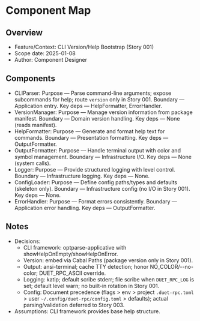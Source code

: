 # Component Map

## Overview
- Feature/Context: CLI Version/Help Bootstrap (Story 001)
- Scope date: 2025-01-08
- Author: Component Designer

## Components
- CLIParser: Purpose — Parse command-line arguments; expose subcommands for help; route `version` only in Story 001. Boundary — Application entry. Key deps — HelpFormatter, ErrorHandler.
- VersionManager: Purpose — Manage version information from package manifest. Boundary — Domain version handling. Key deps — None (reads manifest).
- HelpFormatter: Purpose — Generate and format help text for commands. Boundary — Presentation formatting. Key deps — OutputFormatter.
- OutputFormatter: Purpose — Handle terminal output with color and symbol management. Boundary — Infrastructure I/O. Key deps — None (system calls).
- Logger: Purpose — Provide structured logging with level control. Boundary — Infrastructure logging. Key deps — None.
- ConfigLoader: Purpose — Define config paths/types and defaults (skeleton only). Boundary — Infrastructure config (no I/O in Story 001). Key deps — None.
- ErrorHandler: Purpose — Format errors consistently. Boundary — Application error handling. Key deps — OutputFormatter.

## Notes
- Decisions:
  - CLI framework: optparse-applicative with showHelpOnEmpty/showHelpOnError.
  - Version: embed via Cabal Paths (package version only in Story 001).
  - Output: ansi-terminal; cache TTY detection; honor NO_COLOR/--no-color; DUET_RPC_ASCII override.
  - Logging: katip; default scribe stderr; file scribe when `DUET_RPC_LOG` is set; default level warn; no built-in rotation in Story 001.
  - Config: Document precedence (flags > env > project `.duet-rpc.toml` > user `~/.config/duet-rpc/config.toml` > defaults); actual parsing/validation deferred to Story 003.
- Assumptions: CLI framework provides base help structure.

